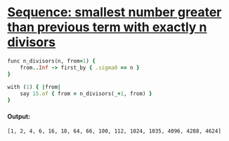 [1]: https://rosettacode.org/wiki/Sequence:_smallest_number_greater_than_previous_term_with_exactly_n_divisors

# [Sequence: smallest number greater than previous term with exactly n divisors][1]

```ruby
func n_divisors(n, from=1) {
    from..Inf -> first_by { .sigma0 == n }
}
 
with (1) { |from|
    say 15.of { from = n_divisors(_+1, from) }
}
```

#### Output:
```
[1, 2, 4, 6, 16, 18, 64, 66, 100, 112, 1024, 1035, 4096, 4288, 4624]
```
